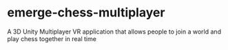 # emerge-chess-multiplayer

A 3D Unity Multiplayer VR application that allows people to join a world and play chess together in real time

